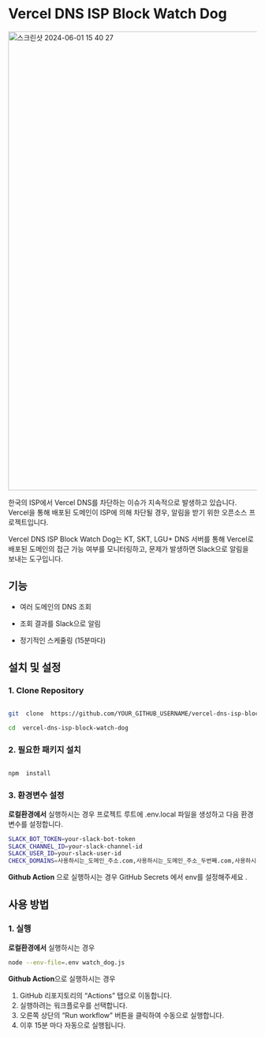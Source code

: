 # Vercel DNS ISP Block Watch Dog

  <img width="929" alt="스크린샷 2024-06-01 15 40 27" src="https://github.com/developerjhp/vercel-dns-isp-block-watch-dog/assets/85682854/99c1065a-219c-4d0a-897a-adb78e6fc383">


한국의 ISP에서 Vercel DNS를 차단하는 이슈가 지속적으로 발생하고 있습니다.
Vercel을 통해 배포된 도메인이 ISP에 의해 차단될 경우, 알림을 받기 위한 오픈소스 프로젝트입니다.

Vercel DNS ISP Block Watch Dog는 KT, SKT, LGU+ DNS 서버를 통해 Vercel로 배포된 도메인의 접근 가능 여부를 모니터링하고, 문제가 발생하면 Slack으로 알림을 보내는 도구입니다.

## 기능

  

- 여러 도메인의 DNS 조회

- 조회 결과를 Slack으로 알림

- 정기적인 스케줄링 (15분마다)

  

## 설치 및 설정

  

### 1. Clone Repository

  

```sh

git  clone  https://github.com/YOUR_GITHUB_USERNAME/vercel-dns-isp-block-watch-dog.git

cd  vercel-dns-isp-block-watch-dog

```

  

### 2. 필요한 패키지 설치

  

```sh

npm  install

```

### 3. 환경변수 설정

**로컬환경에서** 실행하시는 경우
프로젝트 루트에 .env.local 파일을 생성하고 다음 환경 변수를 설정합니다.
```sh
SLACK_BOT_TOKEN=your-slack-bot-token
SLACK_CHANNEL_ID=your-slack-channel-id
SLACK_USER_ID=your-slack-user-id
CHECK_DOMAINS=사용하시는_도메인_주소.com,사용하시는_도메인_주소_두번째.com,사용하시는_도메인_주소_세번째.com
```
**Github Action** 으로 실행하시는 경우
GitHub Secrets 에서 env를 설정해주세요 .


## 사용 방법

### 1.  실행

**로컬환경에서** 실행하시는 경우
```sh
node --env-file=.env watch_dog.js
```

**Github Action**으로 실행하시는 경우

1. GitHub 리포지토리의 “Actions” 탭으로 이동합니다.
2. 실행하려는 워크플로우를 선택합니다.
3. 오른쪽 상단의 “Run workflow” 버튼을 클릭하여 수동으로 실행합니다.
4. 이후 15분 마다 자동으로 실행됩니다. 
